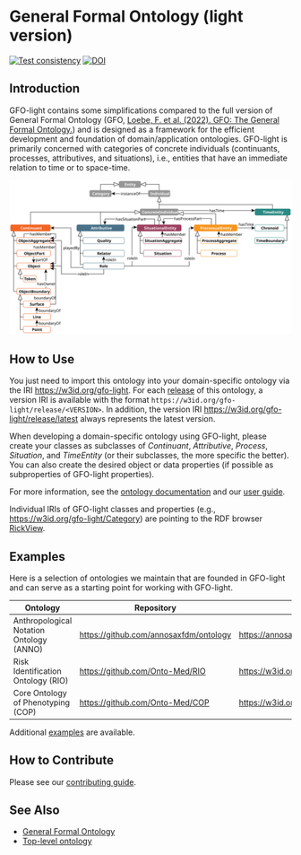 # General Formal Ontology (light version)

[![Test consistency](https://github.com/Onto-Med/gfo-light/actions/workflows/test.yml/badge.svg?branch=main)](https://github.com/Onto-Med/gfo-light/actions/workflows/test.yml) [![DOI](https://zenodo.org/badge/927218818.svg)](https://doi.org/10.5281/zenodo.14833002)

## Introduction

GFO-light contains some simplifications compared to the full version of General Formal Ontology (GFO, [Loebe, F. et al. (2022). GFO: The General Formal Ontology.](https://doi.org/10.3233/AO-220264)) and is designed as a framework for the efficient development and foundation of domain/application ontologies. GFO-light is primarily concerned with categories of concrete individuals (continuants, processes, attributives, and situations), i.e., entities that have an immediate relation to time or to space-time.

![GFO-light overview](docs/images/gfo-light.svg)

## How to Use

You just need to import this ontology into your domain-specific ontology via the IRI https://w3id.org/gfo-light. For each [release](https://github.com/Onto-Med/gfo-light/releases) of this ontology, a version IRI is available with the format `https://w3id.org/gfo-light/release/<VERSION>`. In addition, the version IRI <https://w3id.org/gfo-light/release/latest> always represents the latest version.

When developing a domain-specific ontology using GFO-light, please create your classes as subclasses of _Continuant_, _Attributive_, _Process_, _Situation_, and _TimeEntity_ (or their subclasses, the more specific the better). You can also create the desired object or data properties (if possible as subproperties of GFO-light properties).

For more information, see the [ontology documentation](https://onto-med.github.io/gfo-light/latest/) and our [user guide](docs/README.md).

Individual IRIs of GFO-light classes and properties (e.g., https://w3id.org/gfo-light/Category) are pointing to the RDF browser [RickView](https://github.com/KonradHoeffner/rickview).

## Examples

Here is a selection of ontologies we maintain that are founded in GFO-light and can serve as a starting point for working with GFO-light.

| Ontology                                 | Repository                             | IRI                             |
| ---------------------------------------- | -------------------------------------- | ------------------------------- |
| Anthropological Notation Ontology (ANNO) | https://github.com/annosaxfdm/ontology | https://annosaxfdm.de/ontology/ |
| Risk Identification Ontology (RIO)       | https://github.com/Onto-Med/RIO        | https://w3id.org/rio/           |
| Core Ontology of Phenotyping (COP)       | https://github.com/Onto-Med/COP        | https://w3id.org/cop/           |

Additional [examples](examples) are available.

## How to Contribute

Please see our [contributing guide](CONTRIBUTING.md).

## See Also

- [General Formal Ontology](https://github.com/Onto-Med/GFO)
- [Top-level ontology](http://en.wikipedia.org/wiki/Upper_ontology_%28computer_science%29)
